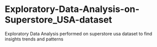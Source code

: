 # Exploratory-Data-Analysis-on-Superstore_USA-dataset
Exploratory Data Analysis performed on superstore usa dataset to find insights trends and patterns
